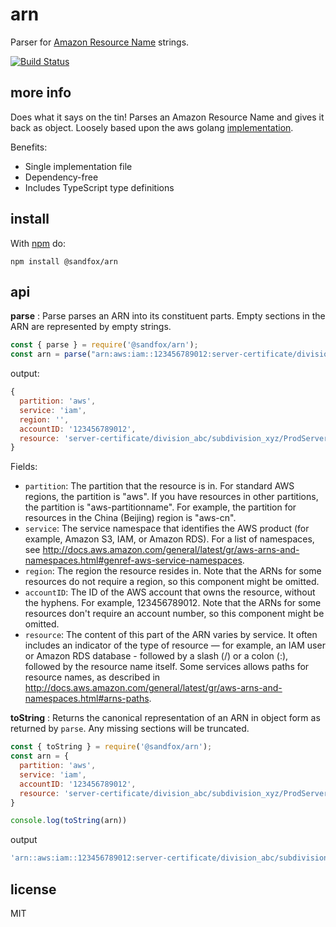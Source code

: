 # arn

Parser for [Amazon Resource Name](https://docs.aws.amazon.com/general/latest/gr/aws-arns-and-namespaces.html) strings.

[![Build Status](https://travis-ci.com/sandfox/aws-arn-parser.svg?branch=master)](https://travis-ci.com/sandfox/aws-arn-parser)

## more info

Does what it says on the tin! Parses an Amazon Resource Name and gives it back as object.
Loosely based upon the aws golang [implementation](https://github.com/aws/aws-sdk-go/blob/master/aws/arn/arn.go).

Benefits:

  - Single implementation file
  - Dependency-free
  - Includes TypeScript type definitions

## install

With [npm](http://npmjs.org) do:

```
npm install @sandfox/arn
```

## api

__parse__ : Parse parses an ARN into its constituent parts. Empty sections in the ARN are represented by empty strings.

```js
const { parse } = require('@sandfox/arn');
const arn = parse("arn:aws:iam::123456789012:server-certificate/division_abc/subdivision_xyz/ProdServerCert");
```

output:
```js
{
  partition: 'aws',
  service: 'iam',
  region: '',
  accountID: '123456789012',
  resource: 'server-certificate/division_abc/subdivision_xyz/ProdServerCert'
}
```

Fields:
 - `partition`: The partition that the resource is in. For standard AWS regions, the partition is "aws". If you have resources in other partitions, the partition is "aws-partitionname". For example, the partition for resources in the China (Beijing) region is "aws-cn".
 - `service`: The service namespace that identifies the AWS product (for example, Amazon S3, IAM, or Amazon RDS). For a list of namespaces, see http://docs.aws.amazon.com/general/latest/gr/aws-arns-and-namespaces.html#genref-aws-service-namespaces.
 - `region`: The region the resource resides in. Note that the ARNs for some resources do not require a region, so this component might be omitted.
 - `accountID`: The ID of the AWS account that owns the resource, without the hyphens. For example, 123456789012. Note that the ARNs for some resources don't require an account number, so this component might be omitted.
 - `resource`: The content of this part of the ARN varies by service. It often includes an indicator of the type of resource — for example, an IAM user or Amazon RDS database - followed by a slash (/) or a colon (:), followed by the resource name itself. Some services allows paths for resource names, as described in http://docs.aws.amazon.com/general/latest/gr/aws-arns-and-namespaces.html#arns-paths.



__toString__ : Returns the canonical representation of an ARN in object form as returned by `parse`. Any missing sections will be truncated.

```js
const { toString } = require('@sandfox/arn');
const arn = {
  partition: 'aws',
  service: 'iam',
  accountID: '123456789012',
  resource: 'server-certificate/division_abc/subdivision_xyz/ProdServerCert'
}

console.log(toString(arn))
```

output
```js
'arn::aws:iam::123456789012:server-certificate/division_abc/subdivision_xyz/ProdServerCert'
```


## license

MIT
